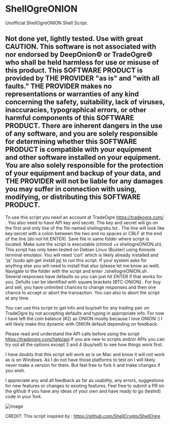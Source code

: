 # ShellOgreONION
Unofficial ShellOgreONION Shell Script.

Not done yet, lightly tested. Use with great CAUTION.
This software is not associated with nor endorsed by DeepOnion© or TradeOgre© who shall be held harmless for use or misuse of this product.
This SOFTWARE PRODUCT is provided by THE PROVIDER "as is" and "with all faults." THE PROVIDER makes no representations or warranties of any kind 
concerning the safety, suitability, lack of viruses, inaccuracies, typographical errors, or other harmful components of this SOFTWARE PRODUCT. 
There are inherent dangers in the use of any software, and you are solely responsible for determining whether this SOFTWARE PRODUCT is compatible 
with your equipment and other software installed on your equipment. You are also solely responsible for the protection of your equipment and backup 
of your data, and THE PROVIDER will not be liable for any damages you may suffer in connection with using, modifying, or distributing this SOFTWARE PRODUCT.
----------------------------------------------------------------------------------------------------------------------------------------------------
To use this script you need an account at TradeOgre https://tradeogre.com/ . You also need to have API key and secret. The key and secret will go on 
the first and only line of the file named shellogreks.txt . The line will look like key:secret  with a colon between the two and no spaces or CRLF at 
the end of the line (do not hit ENTER). Save file in same folder where script is located. Make sure the script is executable 
(chmod +x shellogreONION.sh).
This script has only been tested on Debian Linux (Buster) using Konsole terminal emulator. You will need 'curl' which is likely already installed and 
'jq' (sudo apt-get install jq) to run this script. If your system asks for anythng else you will need to install that also (please let me know as well).
Navigate to the folder with the script and enter ./shellogreONION.sh . Several responses have defaults so you can just hit ENTER if that works for you.
Defults can be identified with square brackets [BTC-ONION] . For buy and sell, you have unlimited chances to change responses and then one chance to 
accept or abort the transaction. You can also <CTRL-C> to abort the script at any time. 

You can use this script to get info and buy/sell for any trading pair on TradeOgre by not accepting defaults and typing in appropriate info. For now I
have left the coin balance (#2) as ONION mostly because I love ONION :) I will likely make this dynamic with ONION default depending on feedback.
  
Please read and understand the API calls before using the script https://tradeogre.com/help/api If you are new to scripts and/or APIs you can try out
all the options except 3 and 4 (buy/sell) to see how things work first. 
  
I have doubts that this script will work as is on Mac and know it will not work as is on Windows. As I do not have those platforms to test on I will
likely never make a version for them. But feel free to fork it and make changes if you wish.
  
I appreciate any and all feedback as far as usability, any errors, suggestions for new features or changes to existing features. Feel free to submit 
a PR on the github if you have any ideas of your own and have ready to go (tested) code in your fork. 

![image](https://user-images.githubusercontent.com/36109325/163265318-3eda32a9-617d-4cf9-96cb-bea3564bf812.png)
    
CREDIT: This script inspired by : https://github.com/ShellCrypto/ShellOgre
